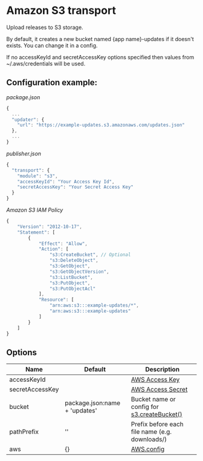 # Amazon S3 transport

Upload releases to S3 storage.

By default, it creates a new bucket named {app name}-updates if it
doesn't exists. You can change it in a config.

If no accessKeyId and secretAccessKey options specified then values from
~/.aws/credentials will be used.

## Configuration example:
*package.json*
```js
{
  ...
  "updater": {
    "url": "https://example-updates.s3.amazonaws.com/updates.json"
  },
  ...
}
```

*publisher.json*
```js
{
  "transport": {
    "module": "s3",
    "accessKeyId": "Your Access Key Id",
    "secretAccessKey": "Your Secret Access Key"
  }
}
```

*Amazon S3 IAM Policy*
```js
{
    "Version": "2012-10-17",
    "Statement": [
        {
            "Effect": "Allow",
            "Action": [
                "s3:CreateBucket", // Optional
                "s3:DeleteObject",
                "s3:GetObject",
                "s3:GetObjectVersion",
                "s3:ListBucket",
                "s3:PutObject",
                "s3:PutObjectAcl"
            ],
            "Resource": [
                "arn:aws:s3:::example-updates/*",
                "arn:aws:s3:::example-updates"
            ]
        }
    ]
}
```

## Options
Name                | Default                       | Description
--------------------|-------------------------------|------------
accessKeyId         |                               | [AWS Access Key](http://docs.aws.amazon.com/general/latest/gr/managing-aws-access-keys.html)
secretAccessKey     |                               | [AWS Access Secret](http://docs.aws.amazon.com/general/latest/gr/managing-aws-access-keys.html)
bucket              | package.json:name + 'updates' | Bucket name or config for [s3.createBucket()](http://docs.aws.amazon.com/AWSJavaScriptSDK/latest/AWS/S3.html#createBucket-property)
pathPrefix          | ''                            | Prefix before each file name (e.g. downloads/)
aws                 | {}                            | [AWS.config](http://docs.aws.amazon.com/AWSJavaScriptSDK/latest/AWS/Config.html)
